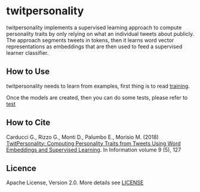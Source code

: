 twitpersonality
======

twitpersonality implements a supervised learning approach to compute personality traits by only relying on what an individual tweets about publicly. The approach segments tweets in tokens, then it learns word vector representations as embeddings that are then used to feed a supervised learner classifier. 

How to Use
----
twitpersonality needs to learn from examples, first thing is to read [training](https://github.com/D2KLab/twitpersonality/tree/master/training). 

Once the models are created, then you can do some tests, please refer to [test](https://github.com/D2KLab/twitpersonality/tree/master/test)

How to Cite
-----
Carducci G., Rizzo G., Monti D., Palumbo E., Morisio M. (2018) [TwitPersonality: Computing Personality Traits from Tweets Using Word Embeddings and Supervised Learning](http://www.mdpi.com/2078-2489/9/5/127/htm). In Information volume 9 (5), 127

Licence 
-----
Apache License, Version 2.0. More details see [LICENSE](https://github.com/D2KLab/twitpersonality/blob/master/LICENSE)
